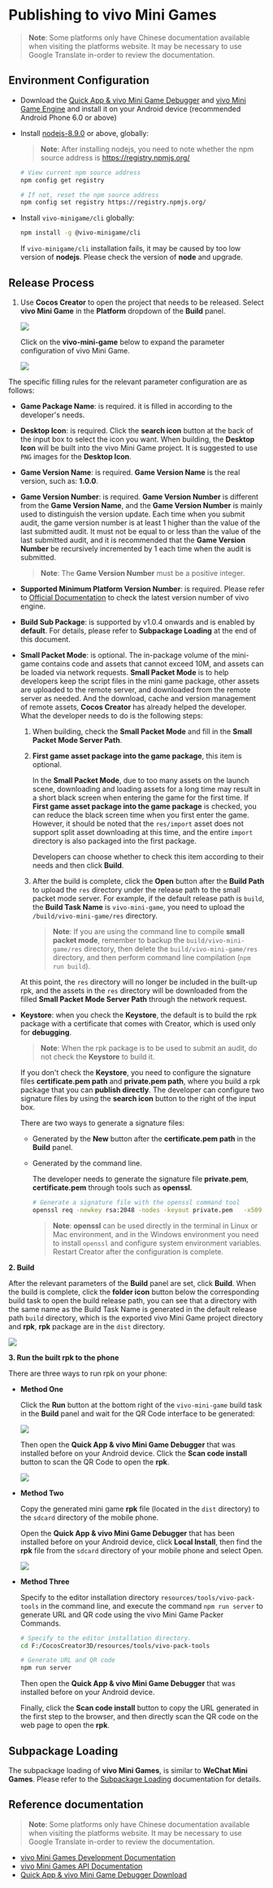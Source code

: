 # Publishing to vivo Mini Games

> **Note**: Some platforms only have Chinese documentation available when visiting the platforms website. It may be necessary to use Google Translate in-order to review the documentation.

## Environment Configuration

- Download the [Quick App & vivo Mini Game Debugger](https://minigame.vivo.com.cn/documents/#/lesson/base/environment?id=%E5%AE%89%E8%A3%85vivo%E5%B0%8F%E6%B8%B8%E6%88%8F%E8%B0%83%E8%AF%95%E5%99%A8) and [vivo Mini Game Engine](https://minigame.vivo.com.cn/documents/#/lesson/base/environment?id=%E5%AE%89%E8%A3%85vivo%E5%B0%8F%E6%B8%B8%E6%88%8F%E5%BC%95%E6%93%8E) and install it on your Android device (recommended Android Phone 6.0 or above)

- Install [nodejs-8.9.0](https://nodejs.org/en/download/) or above, globally:

    > **Note**: After installing nodejs, you need to note whether the npm source address is <https://registry.npmjs.org/>

    ```bash
    # View current npm source address
    npm config get registry

    # If not, reset the npm source address
    npm config set registry https://registry.npmjs.org/
    ```

- Install `vivo-minigame/cli` globally:

    ```bash
    npm install -g @vivo-minigame/cli
    ```

    If `vivo-minigame/cli` installation fails, it may be caused by too low version of **nodejs**. Please check the version of **node** and upgrade.

## Release Process

1. Use **Cocos Creator** to open the project that needs to be released. Select **vivo Mini Game** in the **Platform** dropdown of the **Build** panel.

    ![](./vivo-mini-game/build_options.jpg)

    Click on the **vivo-mini-game** below to expand the parameter configuration of vivo Mini Game.

    ![](./vivo-mini-game/vivo_options.jpg)

The specific filling rules for the relevant parameter configuration are as follows:

- **Game Package Name**: is required. it is filled in according to the developer's needs.

- **Desktop Icon**: is required. Click the **search icon** button at the back of the input box to select the icon you want. When building, the **Desktop Icon** will be built into the vivo Mini Game project.  It is suggested to use `PNG` images for the **Desktop Icon**.

- **Game Version Name**: is required. **Game Version Name** is the real version, such as: **1.0.0**.

- **Game Version Number**: is required. **Game Version Number** is different from the **Game Version Name**, and the **Game Version Number** is mainly used to distinguish the version update. Each time when you submit audit, the game version number is at least 1 higher than the value of the last submitted audit. It must not be equal to or less than the value of the last submitted audit, and it is recommended that the **Game Version Number** be recursively incremented by 1 each time when the audit is submitted. 

  > **Note**: The **Game Version Number** must be a positive integer.

- **Supported Minimum Platform Version Number**: is required. Please refer to [Official Documentation](https://minigame.vivo.com.cn/documents/#/download/engine?id=%E6%9B%B4%E6%96%B0%E8%AE%B0%E5%BD%95%EF%BC%9A) to check the latest version number of vivo engine.

- **Build Sub Package**: is supported by v1.0.4 onwards and is enabled by **default**. For details, please refer to **Subpackage Loading** at the end of this document.

- **Small Packet Mode**: is optional. The in-package volume of the mini-game contains code and assets that cannot exceed 10M, and assets can be loaded via network requests. **Small Packet Mode** is to help developers keep the script files in the mini game package, other assets are uploaded to the remote server, and downloaded from the remote server as needed. And the download, cache and version management of remote assets, **Cocos Creator** has already helped the developer. What the developer needs to do is the following steps:

  1. When building, check the **Small Packet Mode** and fill in the **Small Packet Mode Server Path**.

  2. **First game asset package into the game package**, this item is optional.

      In the **Small Packet Mode**, due to too many assets on the launch scene, downloading and loading assets for a long time may result in a short black screen when entering the game for the first time. If **First game asset package into the game package** is checked, you can reduce the black screen time when you first enter the game. However, it should be noted that the `res/import` asset does not support split asset downloading at this time, and the entire `import` directory is also packaged into the first package.

      Developers can choose whether to check this item according to their needs and then click **Build**.

  3. After the build is complete, click the **Open** button after the **Build Path** to upload the `res` directory under the release path to the small packet mode server. For example, if the default release path is `build`, the **Build Task Name** is `vivo-mini-game`, you need to upload the `/build/vivo-mini-game/res` directory.

      > **Note**: If you are using the command line to compile **small packet mode**, remember to backup the `build/vivo-mini-game/res` directory, then delete the `build/vivo-mini-game/res` directory, and then perform command line compilation (`npm run build`).

  At this point, the `res` directory will no longer be included in the built-up rpk, and the assets in the `res` directory will be downloaded from the filled **Small Packet Mode Server Path** through the network request.

- **Keystore**: when you check the **Keystore**, the default is to build the rpk package with a certificate that comes with Creator, which is used only for **debugging**. 

  > **Note**: When the rpk package is to be used to submit an audit, do not check the **Keystore** to build it.
  
  If you don't check the **Keystore**, you need to configure the signature files **certificate.pem path** and **private.pem path**, where you build a rpk package that you can **publish directly**. The developer can configure two signature files by using the **search icon** button to the right of the input box.

  There are two ways to generate a signature files:

    - Generated by the **New** button after the **certificate.pem path** in the **Build** panel.

    - Generated by the command line.

      The developer needs to generate the signature file **private.pem**, **certificate.pem** through tools such as **openssl**.

      ```bash
      # Generate a signature file with the openssl command tool
      openssl req -newkey rsa:2048 -nodes -keyout private.pem   -x509 -days 3650 -out certificate.pem
      ```

      > **Note**: **openssl** can be used directly in the terminal in Linux or Mac environment, and in the Windows environment you need to install `openssl` and configure system environment variables. Restart Creator after the configuration is complete.

**2. Build**

After the relevant parameters of the **Build** panel are set, click **Build**. When the build is complete, click the **folder icon** button below the corresponding build task to open the build release path, you can see that a directory with the same name as the Build Task Name is generated in the default release path `build` directory, which is the exported vivo Mini Game project directory and **rpk**, **rpk** package are in the `dist` directory.

![](./vivo-mini-game/rpk.png)

**3. Run the built rpk to the phone**

There are three ways to run rpk on your phone:

- **Method One**

    Click the **Run** button at the bottom right of the `vivo-mini-game` build task in the **Build** panel and wait for the QR Code interface to be generated:

    ![](./vivo-mini-game/play.jpg)

    Then open the **Quick App & vivo Mini Game Debugger** that was installed before on your Android device. Click the **Scan code install** button to scan the QR Code to open the **rpk**.

    ![](./vivo-mini-game/vivo-instant_scan_install.jpg)

- **Method Two**

    Copy the generated mini game **rpk** file (located in the `dist` directory) to the `sdcard` directory of the mobile phone.

    Open the **Quick App & vivo Mini Game Debugger** that has been installed before on your Android device, click **Local Install**, then find the **rpk** file from the `sdcard` directory of your mobile phone and select Open.

    ![](./vivo-mini-game/vivo-instant_native_install.jpg)

- **Method Three**

    Specify to the editor installation directory `resources/tools/vivo-pack-tools` in the command line, and execute the command `npm run server` to generate URL and QR code using the vivo Mini Game Packer Commands.

    ```bash
    # Specify to the editor installation directory.
    cd F:/CocosCreator3D/resources/tools/vivo-pack-tools

    # Generate URL and QR code
    npm run server
    ```

    Then open the **Quick App & vivo Mini Game Debugger** that was installed before on your Android device.

    Finally, click the **Scan code install** button to copy the URL generated in the first step to the browser, and then directly scan the QR code on the web page to open the **rpk**.

## Subpackage Loading

The subpackage loading of __vivo Mini Games__, is similar to __WeChat Mini Games__. Please refer to the [Subpackage Loading](../../asset/subpackage.md) documentation for details.

## Reference documentation

> **Note**: Some platforms only have Chinese documentation available when visiting the platforms website. It may be necessary to use Google Translate in-order to review the documentation.

- [vivo Mini Games Development Documentation](https://minigame.vivo.com.cn/documents/#/lesson/base/start)
- [vivo Mini Games API Documentation](https://minigame.vivo.com.cn/documents/#/api/system/life-cycle)
- [Quick App & vivo Mini Game Debugger Download](https://minigame.vivo.com.cn/documents/#/download/debugger)
